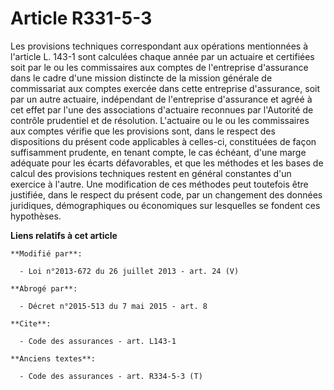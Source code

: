 # Article R331-5-3

Les provisions techniques correspondant aux opérations mentionnées à l'article L. 143-1 sont calculées chaque année par un
actuaire et certifiées soit par le ou les commissaires aux comptes de l'entreprise d'assurance dans le cadre d'une mission
distincte de la mission générale de commissariat aux comptes exercée dans cette entreprise d'assurance, soit par un autre
actuaire, indépendant de l'entreprise d'assurance et agréé à cet effet par l'une des associations d'actuaire reconnues par
l'Autorité de contrôle prudentiel et de résolution. L'actuaire ou le ou les commissaires aux comptes vérifie que les
provisions sont, dans le respect des dispositions du présent code applicables à celles-ci, constituées de façon suffisamment
prudente, en tenant compte, le cas échéant, d'une marge adéquate pour les écarts défavorables, et que les méthodes et les
bases de calcul des provisions techniques restent en général constantes d'un exercice à l'autre. Une modification de ces
méthodes peut toutefois être justifiée, dans le respect du présent code, par un changement des données juridiques,
démographiques ou économiques sur lesquelles se fondent ces hypothèses.

**Liens relatifs à cet article**

	**Modifié par**:

	  - Loi n°2013-672 du 26 juillet 2013 - art. 24 (V)

	**Abrogé par**:

	  - Décret n°2015-513 du 7 mai 2015 - art. 8

	**Cite**:

	  - Code des assurances - art. L143-1

	**Anciens textes**:

	  - Code des assurances - art. R334-5-3 (T)
